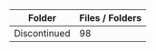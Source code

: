 | Folder       |   Files / Folders |
|--------------|-------------------|
| Discontinued |                98 |